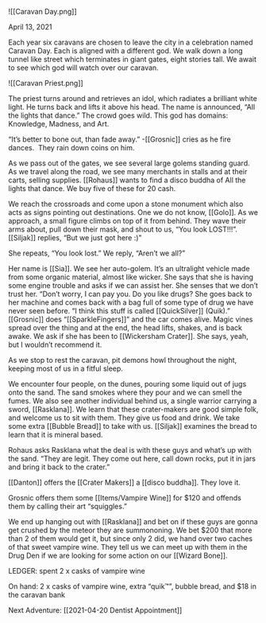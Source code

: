 ![[Caravan Day.png]]

April 13, 2021

Each year six caravans are chosen to leave the city in a celebration named Caravan Day. Each is aligned with a different god. We walk down a long tunnel like street which terminates in giant gates, eight stories tall. We await to see which god will watch over our caravan.

![[Caravan Priest.png]]

The priest turns around and retrieves an idol, which radiates a brilliant white light. He turns back and lifts it above his head. The name is announced, “All the lights that dance.” The crowd goes wild. This god has domains: Knowledge, Madness, and Art. 

“It’s better to bone out, than fade away.” -[[Grosnic]] cries as he fire dances.  They rain down coins on him.

As we pass out of the gates, we see several large golems standing guard. As we travel along the road, we see many merchants in stalls and at their carts, selling supplies. [[Rohaus]] wants to find a disco buddha of All the lights that dance. We buy five of these for 20 cash. 

We reach the crossroads and come upon a stone monument which also acts as signs pointing out destinations. One we do not know, [[Golo]]. As we approach, a small figure climbs on top of it from behind. They wave their arms about, pull down their mask, and shout to us, “You look LOST!!!”. [[Siljak]] replies, “But we just got here :)”

She repeats, “You look lost.” We reply, “Aren’t we all?” 

Her name is [[Sia]]. We see her auto-golem. It’s an ultralight vehicle made from some organic material, almost like wicker. She says that she is having some engine trouble and asks if we can assist her. She senses that we don’t trust her. “Don’t worry, I can pay you. Do you like drugs? She goes back to her machine and comes back with a bag full of some type of drug we have never seen before. “I think this stuff is called [[QuickSilver]] (Quik).” [[Grosnic]] does “[[SparkleFingers]]” and the car comes alive. Magic vines spread over the thing and at the end, the head lifts, shakes, and is back awake. We ask if she has been to [[Wickersham Crater]]. She says, yeah, but I wouldn’t recommend it. 

As we stop to rest the caravan, pit demons howl throughout the night, keeping most of us in a fitful sleep. 

We encounter four people, on the dunes, pouring some liquid out of jugs onto the sand. The sand smokes where they pour and we can smell the fumes. We also see another individual behind us, a single warrior carrying a sword, [[Rasklana]]. We learn that these crater-makers are good simple folk, and welcome us to sit with them. They give us food and drink. We take some extra [[Bubble Bread]] to take with us. [[Siljak]] examines the bread to learn that it is mineral based. 

Rohaus asks Rasklana what the deal is with these guys and what’s up with the sand. “They are legit. They come out here, call down rocks, put it in jars and bring it back to the crater.”

[[Danton]] offers the [[Crater Makers]] a [[disco buddha]]. They love it.

Grosnic offers them some [[Items/Vampire Wine]] for $120 and offends them by calling their art “squiggles.”

We end up hanging out with [[Rasklana]] and bet on if these guys are gonna get crushed by the meteor they are summononing. We bet $200 that more than 2 of them would get it, but since only 2 did, we hand over two caches of that sweet vampire wine. They tell us we can meet up with them in the Drug Den if we are looking for some action on our [[Wizard Bone]].

LEDGER: spent 2 x casks of vampire wine

On hand: 2 x casks of vampire wine, extra “quik™”, bubble bread, and $18 in the caravan bank

Next Adventure: [[2021-04-20 Dentist Appointment]]
